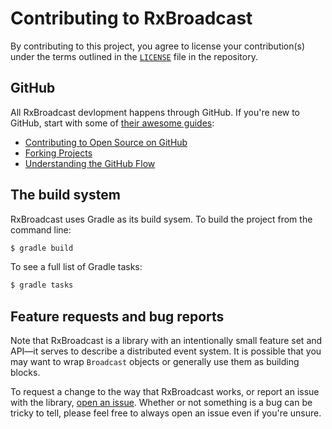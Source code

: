 Contributing to RxBroadcast
===========================

By contributing to this project, you agree to license your contribution(s) under the terms outlined in the [`LICENSE`](LICENSE.md) file in the repository.

GitHub
------

All RxBroadcast devlopment happens through GitHub. If you're new to GitHub, start with some of [their awesome guides](https://guides.github.com):

- [Contributing to Open Source on GitHub](https://guides.github.com/activities/contributing-to-open-source/)
- [Forking Projects](https://guides.github.com/activities/forking/)
- [Understanding the GitHub Flow](https://guides.github.com/introduction/flow/)

The build system
----------------

RxBroadcast uses Gradle as its build sysem. To build the project from the command line:

```bash
$ gradle build
```

To see a full list of Gradle tasks:

```bash
$ gradle tasks
```

Feature requests and bug reports
--------------------------------

Note that RxBroadcast is a library with an intentionally small feature set and API—it serves to describe a distributed event system. It is possible that you may want to wrap `Broadcast` objects or generally use them as building blocks.

To request a change to the way that RxBroadcast works, or report an issue with the library, [open an issue](https://github.com/RxBroadcast/RxBroadcast/issues). Whether or not something is a bug can be tricky to tell, please feel free to always open an issue even if you're unsure.
